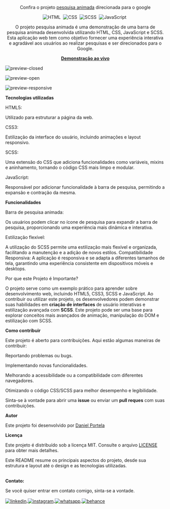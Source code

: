 <div align="center">

Confira o projeto <a href="https://pesquisaanimadagoogle.netlify.app/">pesquisa animada</a> direcionada para o google

![HTML](https://img.shields.io/badge/-HTML-0D1117?style=for-the-badge&logo=html5&labelColor=0D1117)&nbsp;
![CSS](https://img.shields.io/badge/-CSS-0D1117?style=for-the-badge&logo=CSS3&logoColor=blue&labelColor=0D1117)&nbsp;
![SCSS](https://img.shields.io/badge/-SCSS-0D1117?style=for-the-badge&logo=sass&logoColor=purple&labelColor=0D1117)&nbsp;
![JavaScript](https://img.shields.io/badge/-javascript-0D1117?style=for-the-badge&logo=javascript&logoColor=yellow&labelColor=0D1117)&nbsp;

<p>O projeto pesquisa animada é uma demonstração de uma barra de pesquisa animada desenvolvida utilizando HTML, CSS, JavaScript e SCSS. Esta aplicação web tem como objetivo fornecer uma experiência interativa e agradável aos usuários ao realizar pesquisas e ser direcionados para o Google.</p>

<a href="https://pesquisaanimadagoogle.netlify.app/"><strong>Demonstração ao vivo</strong></a>
</div>

![preview-closed](https://github.com/daniel-portela/targeted-search-for-google/assets/110783805/6080d376-b543-4a91-bb3f-53e0615f3625)

![preview-open](https://github.com/daniel-portela/targeted-search-for-google/assets/110783805/d5bb4af1-bab8-4d96-b7be-09aac8e06ce2)

![preview-responsive](https://github.com/daniel-portela/targeted-search-for-google/assets/110783805/ed6d6778-b9e3-4a5d-8835-456c38453067)

<b>Tecnologias utilizadas</b>

HTML5: 

Utilizado para estruturar a página da web.

CSS3: 

Estilização da interface do usuário, incluindo animações e layout responsivo.

SCSS: 

Uma extensão do CSS que adiciona funcionalidades como variáveis, mixins e aninhamento, tornando o código CSS mais limpo e modular.

JavaScript: 

Responsável por adicionar funcionalidade à barra de pesquisa, permitindo a expansão e contração da mesma.

<b>Funcionalidades</b>

Barra de pesquisa animada: 

Os usuários podem clicar no ícone de pesquisa para expandir a barra de pesquisa, proporcionando uma experiência mais dinâmica e interativa.

Estilização flexível: 

A utilização do SCSS permite uma estilização mais flexível e organizada, facilitando a manutenção e a adição de novos estilos.
Compatibilidade Responsiva: A aplicação é responsiva e se adapta a diferentes tamanhos de tela, garantindo uma experiência consistente em dispositivos móveis e desktops.

Por que este Projeto é Importante?

O projeto serve como um exemplo prático para aprender sobre desenvolvimento web, incluindo HTML5, CSS3, SCSS e JavaScript. Ao contribuir ou utilizar este projeto, os desenvolvedores podem demonstrar suas habilidades em <b>criação de interfaces</b> de usuário interativas e estilização avançada com <b>SCSS</b>. Este projeto pode ser uma base para explorar conceitos mais avançados de animação, manipulação do DOM e estilização com SCSS.

<b>Como contribuir</b>

Este projeto é aberto para contribuições. Aqui estão algumas maneiras de contribuir:

Reportando problemas ou bugs.

Implementando novas funcionalidades.

Melhorando a acessibilidade ou a compatibilidade com diferentes navegadores.

Otimizando o código CSS/SCSS para melhor desempenho e legibilidade.

Sinta-se à vontade para abrir uma <b>issue</b> ou enviar um <b>pull reques</b> com suas contribuições.

<b>Autor</b>

Este projeto foi desenvolvido por <a href="https://github.com/daniel-portela/">Daniel Portela</a>

<b>Licença</b>

Este projeto é distribuído sob a licença MIT. Consulte o arquivo [LICENSE](LICENSE) para obter mais detalhes.

Este README resume os principais aspectos do projeto, desde sua estrutura e layout até o design e as tecnologias utilizadas.

<br><b>Contato:</b>

<p>Se você quiser entrar em contato comigo, sinta-se a vontade.</p> 

<a href="https://linkedin.com/in/danielengineer" target="_blank">
  <img align="center" src="https://img.shields.io/badge/ - LinkedIn-05122A?style=flat&logo=linkedin" alt="linkedin"/>
</a>
 <a href="https://instagram.com/danielengineer_" target="_blank">
 <img align="center" src="https://img.shields.io/badge/ - Instagram-05122A?style=flat&logo=instagram" alt="instagram"/>
</a>
 <a href="https://wa.me/77999109489" target="_blank">
 <img align="center" src="https://img.shields.io/badge/-Whatsapp-05122A?style=flat&logo=whatsapp" alt="whatsapp"/>
</a>
<a href="https://www.behance.net/danielengineer_" target="_blank">
 <img align="center" src="https://img.shields.io/badge/-behance-05122A?style=flat&logo=behance" alt="behance"/>
</a>

